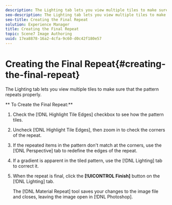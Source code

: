 ```yaml
---
description: The Lighting tab lets you view multiple tiles to make sure that the pattern repeats properly.
seo-description: The Lighting tab lets you view multiple tiles to make sure that the pattern repeats properly.
seo-title: Creating the Final Repeat
solution: Experience Manager
title: Creating the Final Repeat
topic: Scene7 Image Authoring
uuid: 17ea8878-16a2-4cfa-9c60-d0c42f180e57
---
```


# Creating the Final Repeat{#creating-the-final-repeat}

The Lighting tab lets you view multiple tiles to make sure that the pattern repeats properly.

 ** To Create the Final Repeat:** 

1. Check the [!DNL Highlight Tile Edges] checkbox to see how the pattern tiles.
1. Uncheck [!DNL Highlight Tile Edges], then zoom in to check the corners of the repeat.
1. If the repeated items in the pattern don't match at the corners, use the [!DNL Perspective] tab to redefine the edges of the repeat.
1. If a gradient is apparent in the tiled pattern, use the [!DNL Lighting] tab to correct it.
1. When the repeat is final, click the **[!UICONTROL Finish]** button on the [!DNL Lighting] tab.

   The [!DNL Material Repeat] tool saves your changes to the image file and closes, leaving the image open in [!DNL Photoshop]. 

